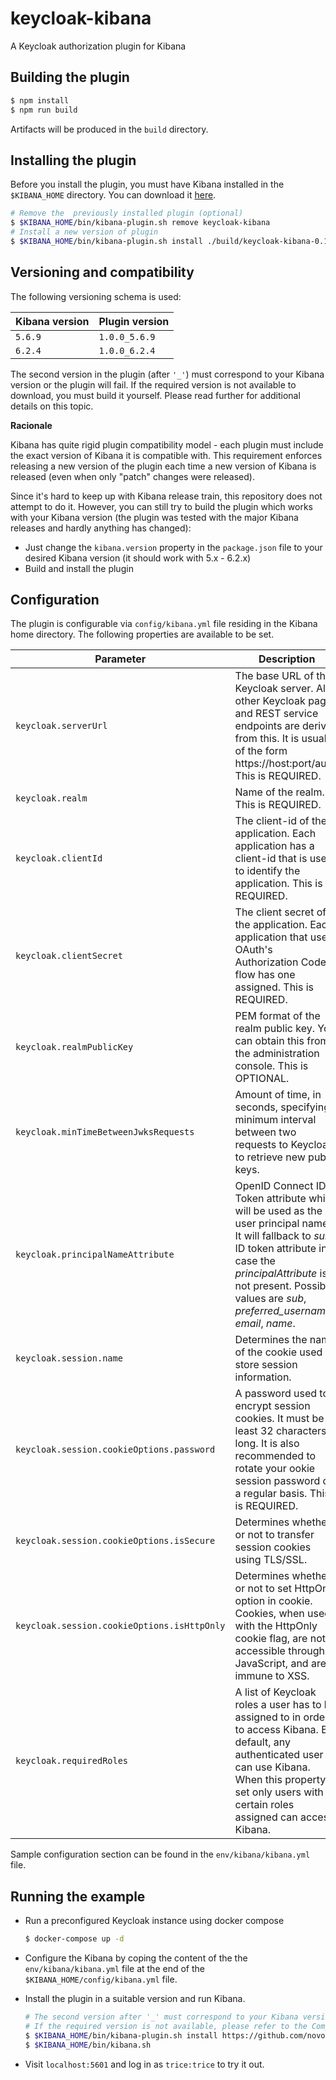 # keycloak-kibana

A Keycloak authorization plugin for Kibana

## Building the plugin

```bash
$ npm install
$ npm run build
```

Artifacts will be produced in the `build` directory.

## Installing the plugin

Before you install the plugin, you must have Kibana installed in the `$KIBANA_HOME` directory.
You can download it [here](https://www.elastic.co/downloads/kibana).

```bash
# Remove the  previously installed plugin (optional)
$ $KIBANA_HOME/bin/kibana-plugin.sh remove keycloak-kibana
# Install a new version of plugin
$ $KIBANA_HOME/bin/kibana-plugin.sh install ./build/keycloak-kibana-0.1.0.zip
```

## Versioning and compatibility

The following versioning schema is used:

Kibana version | Plugin version
--- | ---
`5.6.9` | `1.0.0_5.6.9`
`6.2.4` | `1.0.0_6.2.4`


  The second version in the plugin (after `'_'`) must correspond to your Kibana version or the plugin will fail.
  If the required version is not available to download, you must build it yourself. Please read further for additional details on this topic.

  **Racionale**

  Kibana has quite rigid plugin compatibility model - each plugin must include the exact version of Kibana it is compatible with. 
  This requirement enforces releasing a new version of the plugin each time a new version of Kibana is released (even when only "patch" changes were released). 
  
  Since it's hard to keep up with Kibana release train,
  this repository does not attempt to do it.
  However, you can still try to build the plugin which works with
  your Kibana version (the plugin was tested with the major Kibana releases and hardly anything has changed):

  - Just change the `kibana.version` property in the `package.json` file to your desired Kibana version (it should work with 5.x - 6.2.x)
  - Build and install the plugin

## Configuration

The plugin is configurable via `config/kibana.yml` file residing in the Kibana home directory.
The following properties are available to be set.

Parameter | Description | Default
--- | --- | ---
`keycloak.serverUrl` | The base URL of the Keycloak server. All other Keycloak pages and REST service endpoints are derived from this. It is usually of the form https://host:port/auth. This is REQUIRED. | 
`keycloak.realm` | Name of the realm. This is REQUIRED. | 
`keycloak.clientId` |  The client-id of the application. Each application has a client-id that is used to identify the application. This is REQUIRED. | 
`keycloak.clientSecret` | The client secret of the application. Each application that uses OAuth's Authorization Code flow has one assigned. This is REQUIRED. |  
`keycloak.realmPublicKey` | PEM format of the realm public key. You can obtain this from the administration console. This is OPTIONAL. | `undefined`
`keycloak.minTimeBetweenJwksRequests` | Amount of time, in seconds, specifying minimum interval between two requests to Keycloak to retrieve new public keys. | `10`
`keycloak.principalNameAttribute` | OpenID Connect ID Token attribute which will be used as the user principal name. It will fallback to *sub* ID token attribute in case the *principalAttribute* is not present. Possible values are *sub*, *preferred_username*, *email*, *name*. | `name`
`keycloak.session.name` | Determines the name of the cookie used to store session information. | `kc_session`
`keycloak.session.cookieOptions.password` |  A password used to encrypt session cookies. It must be at least 32 characters long. It is also recommended to rotate your ookie session password on a regular basis. This is REQUIRED. | 
`keycloak.session.cookieOptions.isSecure` | Determines whether or not to transfer session cookies using TLS/SSL. | `false`
`keycloak.session.cookieOptions.isHttpOnly` | Determines whether or not to set HttpOnly option in cookie. Cookies, when used with the HttpOnly cookie flag, are not accessible through JavaScript, and are immune to XSS. | `false`
`keycloak.requiredRoles` | A list of Keycloak roles a user has to be assigned to in order to access Kibana. By default, any authenticated user can use Kibana. When this property is set only users with certain roles assigned can access Kibana. | `[]`

Sample configuration section can be found in the `env/kibana/kibana.yml` file.

## Running the example

- Run a preconfigured Keycloak instance using docker compose

  ```bash
  $ docker-compose up -d
  ```

- Configure the Kibana by coping the content of the the `env/kibana/kibana.yml` file at the end of the `$KIBANA_HOME/config/kibana.yml` file.
- Install the plugin in a suitable version and run Kibana.

  ```bash
  # The second version after '_' must correspond to your Kibana version or it will fail.
  # If the required version is not available, please refer to the Compatibility section of this guide. 
  $ $KIBANA_HOME/bin/kibana-plugin.sh install https://github.com/novomatic-tech/keycloak-kibana/releases/download/1.0.0/keycloak-kibana-1.0.0_6.2.4.zip
  $ $KIBANA_HOME/bin/kibana.sh
  ```

- Visit `localhost:5601` and log in as `trice:trice` to try it out.

